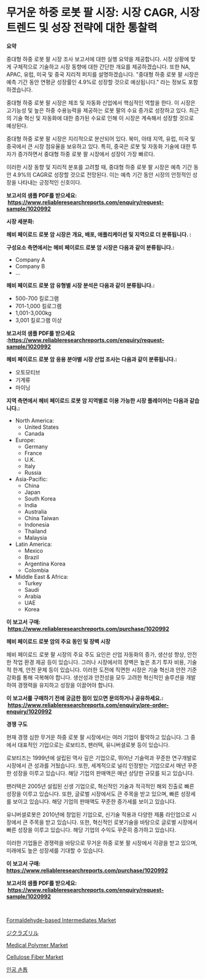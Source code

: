 <p><h1>무거운 하중 로봇 팔 시장: 시장 CAGR, 시장 트렌드 및 성장 전략에 대한 통찰력</h1></p><p><strong>요약</strong></p>
<p><p>중대형 하중 로봇 팔 시장 조사 보고서에 대한 실행 요약을 제공합니다. 시장 상황에 맞게 구체적으로 기술하고 시장 동향에 대한 간단한 개요를 제공하겠습니다. 또한 NA, APAC, 유럽, 미국 및 중국 지리적 퍼지를 설명하겠습니다. "중대형 하중 로봇 팔 시장은 예측 기간 동안 연평균 성장률인 4.9%로 성장할 것으로 예상됩니다." 라는 정보도 포함하겠습니다.</p><p>중대형 하중 로봇 팔 시장은 제조 및 자동화 산업에서 핵심적인 역할을 한다. 이 시장은 고기능성 및 높은 하중 수용능력을 제공하는 로봇 팔의 수요 증가로 성장하고 있다. 최근의 기술 혁신 및 자동화에 대한 증가된 수요로 인해 이 시장은 계속해서 성장할 것으로 예상된다.</p><p>중대형 하중 로봇 팔 시장은 지리적으로 분산되어 있다. 북미, 아태 지역, 유럽, 미국 및 중국에서 큰 시장 점유율을 보유하고 있다. 특히, 중국은 로봇 및 자동화 기술에 대한 투자가 증가하면서 중대형 하중 로봇 팔 시장에서 성장이 가장 빠르다.</p><p>이러한 시장 동향 및 지리적 분포를 고려할 때, 중대형 하중 로봇 팔 시장은 예측 기간 동안 4.9%의 CAGR로 성장할 것으로 전망된다. 이는 예측 기간 동안 시장의 안정적인 성장을 나타내는 긍정적인 신호이다.</p></p>
<p><strong>보고서의 샘플 PDF를 받으세요: &nbsp;<a href="https://www.reliableresearchreports.com/enquiry/request-sample/1020992">https://www.reliableresearchreports.com/enquiry/request-sample/1020992</a></strong></p>
<p><strong>시장 세분화:</strong></p>
<p><strong> 헤비 페이로드 로봇 암 시장은 개요, 배포, 애플리케이션 및 지역으로 더 분류됩니다. :</strong></p>
<p><strong>구성요소 측면에서는 헤비 페이로드 로봇 암 시장은 다음과 같이 분류됩니다.:</strong></p>
<p><ul><li>Company A</li><li>Company B</li><li>…</li></ul></p>
<p><strong> 헤비 페이로드 로봇 암 유형별 시장 분석은 다음과 같이 분류됩니다.:</strong></p>
<p><ul><li>500-700 킬로그램</li><li>701-1,000 킬로그램</li><li>1,001-3,000kg</li><li>3,001 킬로그램 이상</li></ul></p>
<p><strong>보고서의 샘플 PDF를 받으세요 :<a href="https://www.reliableresearchreports.com/enquiry/request-sample/1020992">https://www.reliableresearchreports.com/enquiry/request-sample/1020992</a></strong></p>
<p><strong> 헤비 페이로드 로봇 암 응용 분야별 시장 산업 조사는 다음과 같이 분류됩니다.:</strong></p>
<p><ul><li>오토모티브</li><li>기계류</li><li>마이닝</li></ul></p>
<p><strong>지역 측면에서 헤비 페이로드 로봇 암 지역별로 이용 가능한 시장 플레이어는 다음과 같습니다.:</strong></p>
<p><ul>
    <li>
        North America:
        <ul>
            <li>United States</li>
            <li>Canada</li>
        </ul>
    </li>
    <li>
        Europe:
        <ul>
            <li>Germany</li>
            <li>France</li>
            <li>U.K.</li>
            <li>Italy</li>
            <li>Russia</li>
        </ul>
    </li>
    <li>
        Asia-Pacific:
        <ul>
            <li>China</li>
            <li>Japan</li>
            <li>South Korea</li>
            <li>India</li>
            <li>Australia</li>
            <li>China Taiwan</li>
            <li>Indonesia</li>
            <li>Thailand</li>
            <li>Malaysia</li>
        </ul>
    </li>
    <li>
        Latin America:
        <ul>
            <li>Mexico</li>
            <li>Brazil</li>
            <li>Argentina Korea</li>
            <li>Colombia</li>
        </ul>
    </li>
    <li>
        Middle East & Africa:
        <ul>
            <li>Turkey</li>
            <li>Saudi</li>
            <li>Arabia</li>
            <li>UAE</li>
            <li>Korea</li>
        </ul>
    </li>
    </ul></p>
<p><strong>이 보고서 구매: &nbsp;<a href="https://www.reliableresearchreports.com/purchase/1020992">https://www.reliableresearchreports.com/purchase/1020992</a></strong></p>
<p><strong>헤비 페이로드 로봇 암의 주요 동인 및 장벽 시장</strong></p>
<p><p>헤비 페이로드 로봇 팔 시장의 주요 주도 요인은 산업 자동화의 증가, 생산성 향상, 안전한 작업 환경 제공 등이 있습니다. 그러나 시장에서의 장벽은 높은 초기 투자 비용, 기술적 한계, 안전 문제 등이 있습니다. 이러한 도전에 직면한 시장은 기술 혁신과 안전 기준 강화를 통해 극복해야 합니다. 생산성과 안전성을 모두 고려한 혁신적인 솔루션을 개발하여 경쟁력을 유지하고 성장을 이끌어야 합니다.</p></p>
<p><strong>이 보고서를 구매하기 전에 궁금한 점이 있으면 문의하거나 공유하세요.: &nbsp;<a href="https://www.reliableresearchreports.com/enquiry/pre-order-enquiry/1020992">https://www.reliableresearchreports.com/enquiry/pre-order-enquiry/1020992</a></strong></p>
<p><strong>경쟁 구도</strong></p>
<p><p>현재 경쟁 심한 무거운 하중 로봇 팔 시장에서는 여러 기업이 활약하고 있습니다. 그 중에서 대표적인 기업으로는 로보티즈, 팬러텍, 유니버셜로봇 등이 있습니다.</p><p>로보티즈는 1999년에 설립된 역사 깊은 기업으로, 뛰어난 기술력과 꾸준한 연구개발로 시장에서 큰 성과를 거뒀습니다. 또한, 세계적으로 널리 인정받는 기업으로서 매년 꾸준한 성장을 이루고 있습니다. 해당 기업의 판매액은 매년 상당한 규모를 되고 있습니다.</p><p>팬러텍은 2005년 설립된 신생 기업으로, 혁신적인 기술과 적극적인 해외 진출로 빠른 성장을 이루고 있습니다. 또한, 글로벌 시장에서도 큰 주목을 받고 있으며, 빠른 성장세를 보이고 있습니다. 해당 기업의 판매액도 꾸준한 증가세를 보이고 있습니다.</p><p>유니버셜로봇은 2010년에 창업된 기업으로, 신기술 적용과 다양한 제품 라인업으로 시장에서 큰 주목을 받고 있습니다. 또한, 혁신적인 로봇기술을 바탕으로 글로벌 시장에서 빠른 성장을 이루고 있습니다. 해당 기업의 수익도 꾸준히 증가하고 있습니다.</p><p>이러한 기업들은 경쟁력을 바탕으로 무거운 하중 로봇 팔 시장에서 각광을 받고 있으며, 미래에도 높은 성장세를 기대할 수 있습니다.</p></p>
<p><strong>이 보고서 구매: &nbsp; <a href="https://www.reliableresearchreports.com/purchase/1020992">https://www.reliableresearchreports.com/purchase/1020992</a></strong></p>
<p><strong>보고서의 샘플 PDF를 받으세요: &nbsp;<a href="https://www.reliableresearchreports.com/enquiry/request-sample/1020992">https://www.reliableresearchreports.com/enquiry/request-sample/1020992</a></strong><strong></strong></p>
<p>&nbsp;</p>
<p><p><a href="https://issuu.com/reportprime-2/docs/formaldehyde-based-intermediates-market-size-2030.">Formaldehyde-based Intermediates Market</a></p><p><a href="https://github.com/ihabdkwlxs948/Market-Research-Report-List-1/blob/main/8669911189556.md">ジクラズリル</a></p><p><a href="https://issuu.com/reportprime-2/docs/medical-polymer-market-size-2030.pptx">Medical Polymer Market</a></p><p><a href="https://github.com/mabutironaldo/Market-Research-Report-List-3/blob/main/cellulose-fiber-market.md">Cellulose Fiber Market</a></p><p><a href="https://github.com/hxzi07639916/Market-Research-Report-List-1/blob/main/7500546189371.md">인공 손톱</a></p></p>